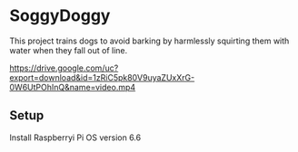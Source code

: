 # SoggyDoggy

This project trains dogs to avoid barking by harmlessly squirting them with water when they fall out of line.

https://drive.google.com/uc?export=download&id=1zRiC5pk80V9uyaZUxXrG-0W6UtPOhInQ&name=video.mp4

## Setup

Install Raspberryi Pi OS version 6.6
